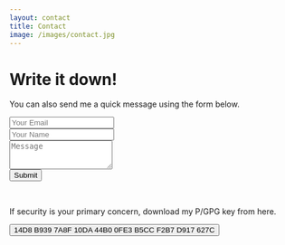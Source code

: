 ```yaml
---
layout: contact
title: Contact
image: /images/contact.jpg
---
```


<link href="/assets/css/contact.css" rel="stylesheet"/>

<!--contactme form-->
<div id="contactme-section">
<h1 id="contact">Write it down!</h1>
<form action="https://docs.google.com/forms/d/e/1FAIpQLSeQRW8QpBogPB_cu9da3zlnudHStjCgT8xwFsYJ9TUWPp4TTw/formResponse" method="POST" class="form" id="contact-form">
  <p>You can also send me a quick message using the form below.</p>
  <div class="row">
    <div class="col-xs-6">
      <input type="email" name="entry.1045781291" class="form-control input-lg" placeholder="Your Email" title="Email">
    </div>
    <div class="col-xs-6">
      <input type="text" name="entry.2005620554" class="form-control input-lg" placeholder="Your Name" title="Name" required="required">
    </div>
  </div>
  <textarea type="text" name="entry.839337160" class="form-control input-lg" placeholder="Message" title="Message" required="required" rows="3"></textarea>
<br>
  <button type="submit" class="btn btn-lg btn-primary">Submit</button>
</form>

<br>
<form method="get" action="https://goo.gl/5w8ccu" id="contact-form">
<p>If security is your primary concern, download my P/GPG key from here.</p>
<button type="submit" class="btn btn-lg btn-primary">14D8 B939 7A8F 10DA 44B0  0FE3 B5CC F2B7 D917 627C</button>
</form>
